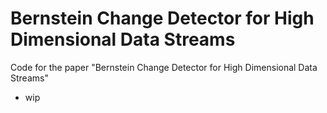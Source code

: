 # Bernstein Change Detector for High Dimensional Data Streams 

Code for the paper "Bernstein Change Detector for High Dimensional Data Streams"
- wip
